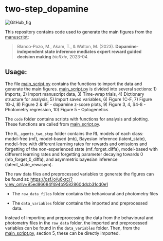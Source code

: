 # two-step_dopamine

![GitHub_fig](https://github.com/Mblancopozo/two-step_dopamine/assets/34422444/cddb99db-bba6-48c7-bb63-11274612d545)

This repository contains code used to generate the main figures from the [manuscript](https://www.biorxiv.org/content/10.1101/2021.06.25.449995v3):

> Blanco-Pozo, M., Akam, T., &  Walton, M. (2023).  **Dopamine-independent state inference mediates expert reward guided decision making**  *bioRxiv*, 2023-04.

## Usage:

The file [main_script.py](./main_script.py) contains the functions to import the data and generate the main figures.
[main_script.py](./main_script.py) is divided into several sections: 1) Imports, 2) Import manuscript data, 3) Time-wrap trials, 4) Dictionary structure for analysis, 5) Import saved variables, 6) Figure 1C-F, 7) Figure 1G-J, 8) Figure 2 & 4F - dopamine z-score plots, 9) Figure 3, 4, S4-8 - Photometry regression, 10) Figure 5 - Optogenetics

The `code` folder contains scripts with functions for analysis and plotting. These functions are called from [main_script.py](./main_script.py).

The `RL_agents_two_step` folder contains the RL models of each class: model-free (mf), model-based (mb), Bayesian inference (latent_state), model-free with different learning rates for rewards and omissions and forgetting of the non-experienced state (mf_forget_diffa), model-based with different learning rates and forgetting parameter decaying towards 0 (mb_forget_0_diffa), and asymmetric bayesian inference (latent_state_rewasym).

The raw data files and preprocessed variables to generate the figures can be found at: https://osf.io/u6xrc/?view_only=95ed86684f494b9582860ddcb31cd0e1

- The `raw_data_files` folder contains the behavioural and photometry files

- The `data_variables` folder contains the imported and preprocessed data. 


Instead of importing and preprocessing the data from the behavioural and photometry files in the `raw_data` folder, the imported and preprocessed variables can be found in the `data_variables` folder. Then, from the [main_script.py](./main_script.py), section 5, these can be directly imported.
